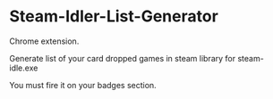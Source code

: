 # Steam-Idler-List-Generator

Chrome extension.

Generate list of your card dropped games in steam library for steam-idle.exe 

You must fire it on your badges section.

